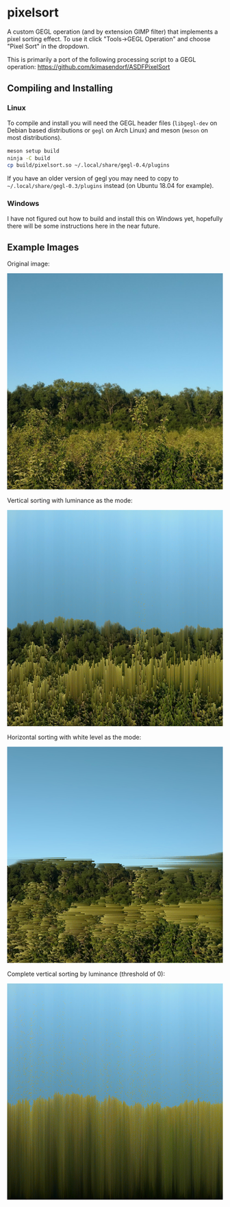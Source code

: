 pixelsort
=========

A custom GEGL operation (and by extension GIMP filter) that implements a pixel
sorting effect.  To use it click "Tools->GEGL Operation" and choose "Pixel Sort"
in the dropdown.

This is primarily a port of the following processing script to a GEGL operation:
https://github.com/kimasendorf/ASDFPixelSort

## Compiling and Installing

### Linux

To compile and install you will need the GEGL header files (`libgegl-dev` on
Debian based distributions or `gegl` on Arch Linux) and meson (`meson` on
most distributions).

```bash
meson setup build
ninja -C build
cp build/pixelsort.so ~/.local/share/gegl-0.4/plugins
```

If you have an older version of gegl you may need to copy to `~/.local/share/gegl-0.3/plugins`
instead (on Ubuntu 18.04 for example).

### Windows

I have not figured out how to build and install this on Windows yet, hopefully there will
be some instructions here in the near future.

## Example Images

Original image:

![Original image](examples/example_1_original.png)

Vertical sorting with luminance as the mode:

![Original image](examples/example_1_luminance.png)

Horizontal sorting with white level as the mode:

![Original image](examples/example_1_white.png)

Complete vertical sorting by luminance (threshold of 0):

![Original image](examples/example_1_complete_sort.png)
